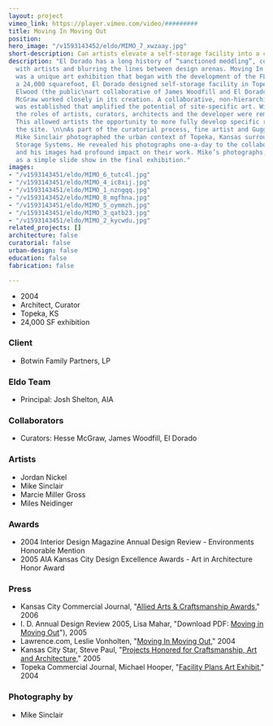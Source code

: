 ```yaml
---
layout: project
vimeo_link: https://player.vimeo.com/video/#########
title: Moving In Moving Out
position: 
hero_image: "/v1593143452/eldo/MIMO_7_xwzaay.jpg"
short-description: Can artists elevate a self-storage facility into a community center?
description: "El Dorado has a long history of “sanctioned meddling”, collaborating
  with artists and blurring the lines between design arenas. Moving In Moving Out
  was a unique art exhibition that began with the development of the FLEX project,
  a 24,000 squarefoot, El Dorado designed self-storage facility in Topeka, Kansas.
  Elwood (the public\nart collaborative of James Woodfill and El Dorado) and Hesse
  McGraw worked closely in its creation. A collaborative, non-hierarchical structure
  was established that amplified the potential of site-specific art. Within this structure,
  the roles of artists, curators, architects and the developer were remarkably integrated.
  This allowed artists the opportunity to more fully develop specific responses to
  the site. \n\nAs part of the curatorial process, fine artist and Guggenheim Fellow
  Mike Sinclair photographed the urban context of Topeka, Kansas surrounding FLEX
  Storage Systems. He revealed his photographs one-a-day to the collaborating artists,
  and his images had profound impact on their work. Mike’s photographs, displayed
  as a simple slide show in the final exhibition."
images:
- "/v1593143451/eldo/MIMO_6_tutc4l.jpg"
- "/v1593143451/eldo/MIMO_4_ic8xij.jpg"
- "/v1593143451/eldo/MIMO_1_nzngqq.jpg"
- "/v1593143452/eldo/MIMO_8_mgfhna.jpg"
- "/v1593143451/eldo/MIMO_5_oymmzh.jpg"
- "/v1593143451/eldo/MIMO_3_qatb23.jpg"
- "/v1593143451/eldo/MIMO_2_kycwdu.jpg"
related_projects: []
architecture: false
curatorial: false
urban-design: false
education: false
fabrication: false

---
```

* 2004
* Architect, Curator
* Topeka, KS
* 24,000 SF exhibition

### Client

* Botwin Family Partners, LP

### Eldo Team

* Principal: Josh Shelton, AIA

### Collaborators

* Curators: Hesse McGraw, James Woodfill, El Dorado

### Artists

* Jordan Nickel
* Mike Sinclair
* Marcie Miller Gross
* Miles Neidinger

### Awards

* 2004 Interior Design Magazine Annual Design Review - Environments Honorable Mention
* 2005 AIA Kansas City Design Excellence Awards - Art in Architecture Honor Award

### Press

* Kansas City Commercial Journal, "[Allied Arts & Craftsmanship Awards](assets.ctfassets.net/7ceafwpo4r5g/7edMXz3Grt4AzlbNP2O1zj/4c6f2d58b2d2012f755ece91506bd9d2/2006-Moving_In_Moving_Out-KC_Commercial_Journal.pdf )," 2006
* I. D. Annual Design Review 2005, Lisa Mahar,  "Download PDF: [Moving in Moving Out](assets.ctfassets.net/7ceafwpo4r5g/4iREQLLATTXYIP4PRhyInh/222eac001fe8c753c6b05d911fc19ac5/2005-Moving_In_Moving_Out-ID.pdf)"), 2005
* Lawrence.com, Leslie Vonholten, "[Moving In Moving Out](downloads.ctfassets.net/7ceafwpo4r5g/5NFKQew9WVL6yaYM8DLiV/4fa61c7b07ff4d0c4eed113c1c55e41c/2004-MovingInMovingOut-Lawrence)," 2004
* Kansas City Star, Steve Paul, "[Projects Honored for Craftsmanship, Art and Architecture](assets.ctfassets.net/7ceafwpo4r5g/2v3E8lbIfzNUa55DoHgOWW/94c34d3df7a5d6f41794058c247966f0/2005-Moving_In_Moving_Out-KC_Star.pdf)," 2005
* Topeka Commercial Journal, Michael Hooper, "[Facility Plans Art Exhibit](assets.ctfassets.net/7ceafwpo4r5g/6d2MPpbiDE27z0GefZZhYW/0bfb15df31e6d68584b64efa6054dff1/2004-MovingInMovingOut-TopekaCommercialJournal.pdf )," 2004

### Photography by

* Mike Sinclair
